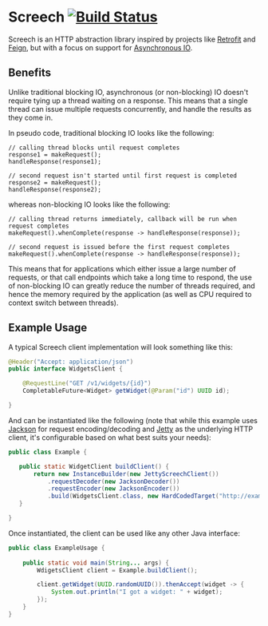 # Screech [![Build Status](https://semaphoreci.com/api/v1/gryphon-zone/screech/branches/master/badge.svg)](https://semaphoreci.com/gryphon-zone/screech)

Screech is an HTTP abstraction library inspired by projects like 
[Retrofit](https://square.github.io/retrofit/) and [Feign](https://github.com/OpenFeign/feign), but with a focus
on support for [Asynchronous IO](https://en.wikipedia.org/wiki/Asynchronous_I/O).

## Benefits
Unlike traditional blocking IO, asynchronous (or non-blocking) IO doesn't require tying up a thread waiting on a response.
This means that a single thread can issue multiple requests concurrently, and handle the results as they come in.

In pseudo code, traditional blocking IO looks like the following:
```
// calling thread blocks until request completes
response1 = makeRequest();
handleResponse(response1);

// second request isn't started until first request is completed
response2 = makeRequest();
handleResponse(response2);
```

whereas non-blocking IO looks like the following:
```
// calling thread returns immediately, callback will be run when request completes 
makeRequest().whenComplete(response -> handleResponse(response));

// second request is issued before the first request completes
makeRequest().whenComplete(response -> handleResponse(response));
```

This means that for applications which either issue a large number of requests, or that call endpoints which take a long
time to respond, the use of non-blocking IO can greatly reduce the number of threads required, and hence the memory
required by the application (as well as CPU required to context switch between threads).

## Example Usage

A typical Screech client implementation will look something like this:

```java
@Header("Accept: application/json")
public interface WidgetsClient {

    @RequestLine("GET /v1/widgets/{id}")
    CompletableFuture<Widget> getWidget(@Param("id") UUID id);

}
```

And can be instantiated like the following 
(note that while this example uses [Jackson](https://github.com/FasterXML/jackson-core) for request encoding/decoding
and [Jetty](https://www.eclipse.org/jetty/) as the underlying HTTP client, it's configurable based on what best suits your needs):
 
 ```java
public class Example {

    public static WidgetClient buildClient() {
        return new InstanceBuilder(new JettyScreechClient())
            .requestDecoder(new JacksonDecoder())
            .requestEncoder(new JacksonEncoder())
            .build(WidgetsClient.class, new HardCodedTarget("http://example.com"));
    }

}
 ```
 
Once instantiated, the client can be used like any other Java interface:

```java
public class ExampleUsage {
    
    public static void main(String... args) {
        WdigetsClient client = Example.buildClient();

        client.getWidget(UUID.randomUUID()).thenAccept(widget -> {
            System.out.println("I got a widget: " + widget);
        });
    }
}
```


